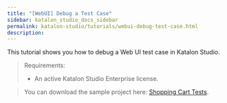 ```yaml
---
title: "[WebUI] Debug a Test Case"
sidebar: katalon_studio_docs_sidebar
permalink: katalon-studio/tutorials/webui-debug-test-case.html
description: 
---
```


This tutorial shows you how to debug a Web UI test case in Katalon Studio.

> Requirements:
> 
> * An active Katalon Studio Enterprise license.

> You can download the sample project here: [Shopping Cart Tests](https://github.com/katalon-studio-samples/shopping-cart-tests).


